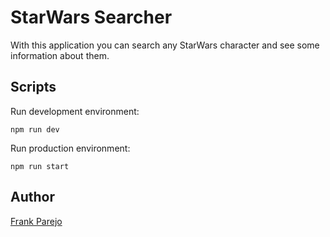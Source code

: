 # StarWars Searcher

With this application you can search any StarWars character and see some information about them.


## Scripts



Run development environment:

```
npm run dev
```

Run production environment:

```
npm run start
```

## Author

[Frank Parejo](https://github.com/frankPairs)
